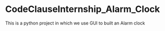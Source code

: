 # CodeClauseInternship_Alarm_Clock
This is a python project in which we use GUI to built an Alarm clock
